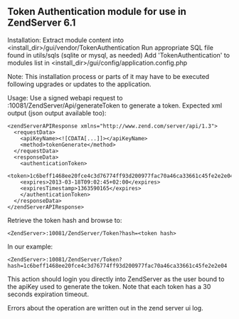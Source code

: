 Token Authentication module for use in ZendServer 6.1
-----------------------------------------------------

Installation:
Extract module content into <install_dir>/gui/vendor/TokenAuthentication
Run appropriate SQL file found in utils/sqls (sqlite or mysql, as needed)
Add 'TokenAuthentication' to modules list in <install_dir>/gui/config/application.config.php

Note: This installation process or parts of it may have to be executed following upgrades or updates to the application.

Usage:
Use a signed webapi request to <ZendServer>:10081/ZendServer/Api/generateToken to generate a token.
Expected xml output (json output available too):

    <zendServerAPIResponse xmlns="http://www.zend.com/server/api/1.3">
      <requestData>
        <apiKeyName><![CDATA[...]]></apiKeyName>
        <method>tokenGenerate</method>
      </requestData>
      <responseData>
        <authenticationToken>
        <token>1c6beff1468ee20fce4c3d76774ff93d200977fac70a46ca33661c45fe2e2e04</token>
        <expires>2013-03-18T09:02:45+02:00</expires>
        <expiresTimestamp>1363590165</expires>
        </authenticationToken>
      </responseData>
    </zendServerAPIResponse>
    
Retrieve the token hash and browse to:

    <ZendServer>:10081/ZendServer/Token?hash=<token hash>

In our example:

    <ZendServer>:10081/ZendServer/Token?hash=1c6beff1468ee20fce4c3d76774ff93d200977fac70a46ca33661c45fe2e2e04

This action should login you directly into ZendServer as the user bound to the apiKey used to generate the token.
Note that each token has a 30 seconds expiration timeout.

Errors about the operation are written out in the zend server ui log.
